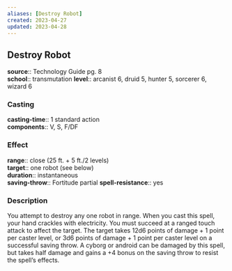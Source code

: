 ```yaml
---
aliases: [Destroy Robot]
created: 2023-04-27
updated: 2023-04-28
---
```


## Destroy Robot

**source**:: Technology Guide pg. 8  
**school**:: transmutation
**level**:: arcanist 6, druid 5, hunter 5, sorcerer 6, wizard 6

### Casting

**casting-time**:: 1 standard action  
**components**:: V, S, F/DF

### Effect

**range**:: close (25 ft. + 5 ft./2 levels)  
**target**:: one robot (see below)  
**duration**:: instantaneous  
**saving-throw**:: Fortitude partial
**spell-resistance**:: yes

### Description

You attempt to destroy any one robot in range. When you cast this spell, your hand crackles with electricity. You must succeed at a ranged touch attack to affect the target. The target takes 12d6 points of damage + 1 point per caster level, or 3d6 points of damage + 1 point per caster level on a successful saving throw. A cyborg or android can be damaged by this spell, but takes half damage and gains a +4 bonus on the saving throw to resist the spell’s effects.
